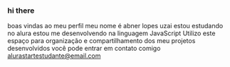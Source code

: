 ### hi there
boas vindas ao meu perfil 
meu nome é abner lopes uzai
estou estudando no alura
estou me desenvolvendo na linguagem JavaScript
Utilizo este espaço para organização e compartilhamento dos meu projetos desenvolvidos
você pode entrar em contato comigo
alurastartestudante@email.com
